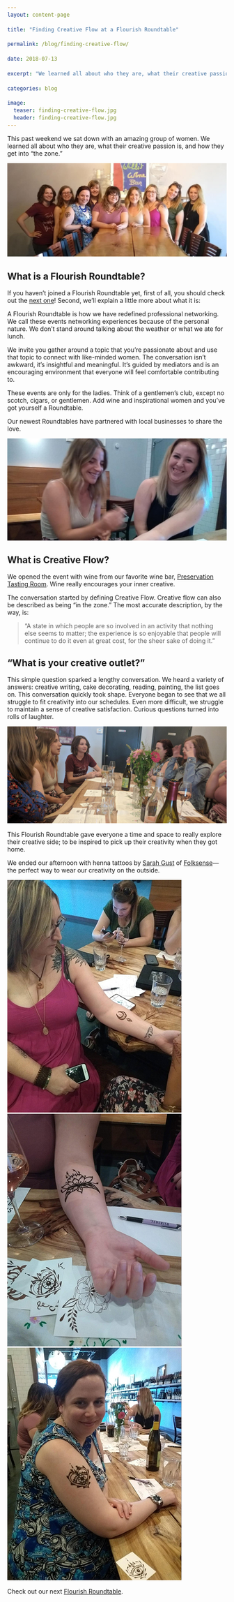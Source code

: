 ```yaml
---
layout: content-page

title: "Finding Creative Flow at a Flourish Roundtable"

permalink: /blog/finding-creative-flow/

date: 2018-07-13

excerpt: "We learned all about who they are, what their creative passion is, and how they get into “the zone.”"

categories: blog

image:
  teaser: finding-creative-flow.jpg
  header: finding-creative-flow.jpg
---
```


This past weekend we sat down with an amazing group of women. We learned all about who they are, what their creative passion is, and how they get into “the zone.” 

<div class="row">
  <div class="col-sm-12">
    <img class="img-responsive" src="/assets/images/posts/finding-creative-flow/henna-roundtable-1.jpg" alt="Image of women talking at the henna roundtable.">
  </div>
</div>

## What is a Flourish Roundtable?

If you haven’t joined a Flourish Roundtable yet, first of all, you should check out the [next one](https://www.eventbrite.com/o/pare-and-flourish-15968312177)! Second, we’ll explain a little more about what it is:

A Flourish Roundtable is how we have redefined professional networking. We call these events networking experiences because of the personal nature. We don’t stand around talking about the weather or what we ate for lunch. 

We invite you gather around a topic that you’re passionate about and use that topic to connect with like-minded women. The conversation isn’t awkward, it’s insightful and meaningful. It’s guided by mediators and is an encouraging environment that everyone will feel comfortable contributing to.  

These events are only for the ladies. Think of a gentlemen’s club, except no scotch, cigars, or gentlemen. Add wine and inspirational women and you’ve got yourself a Roundtable. 

Our newest Roundtables have partnered with local businesses to share the love.

<div class="row">
  <div class="col-sm-12">
    <img class="img-responsive" src="/assets/images/posts/finding-creative-flow/roundtable-partnerships.jpg" alt="Image of women talking at the henna roundtable.">
  </div>
</div>

## What is Creative Flow?

We opened the event with wine from our favorite wine bar, [Preservation Tasting Room](http://www.preservationbg.com/home/). Wine really encourages your inner creative. 

The conversation started by defining Creative Flow. Creative flow can also be described as being “in the zone.” The most accurate description, by the way, is:

>“A state in which people are so involved in an activity that nothing else seems to matter; the experience is so enjoyable that people will continue to do it even at great cost, for the sheer sake of doing it.”

## “What is your creative outlet?”

This simple question sparked a lengthy conversation. We heard a variety of answers: creative writing, cake decorating, reading, painting, the list goes on. This conversation quickly took shape. Everyone began to see that we all struggle to fit creativity into our schedules. Even more difficult, we struggle to maintain a sense of creative satisfaction. Curious questions turned into rolls of laughter.

<div class="row">
  <div class="col-sm-12">
    <img class="img-responsive" src="/assets/images/posts/finding-creative-flow/henna-roundtable-2.jpg" alt="Image of women talking at the henna roundtable.">
  </div>
</div>

This Flourish Roundtable gave everyone a time and space to really explore their creative side; to be inspired to pick up their creativity when they got home.

We ended our afternoon with henna tattoos by [Sarah Gust](https://www.instagram.com/sarahelizgust/) of [Folksense](http://www.folksense.shop/)—the perfect way to wear our creativity on the outside.

<div class="row">
  <div class="col-sm-4">
    <img class="img-responsive" src="/assets/images/posts/finding-creative-flow/henna1.jpg" alt="Image of roundtable participants getting henna tattoos.">
  </div>
  <div class="col-sm-4">
    <img class="img-responsive" src="/assets/images/posts/finding-creative-flow/henna2.jpg" alt="Image of roundtable participants getting henna tattoos.">
  </div>
  <div class="col-sm-4">
    <img class="img-responsive" src="/assets/images/posts/finding-creative-flow/henna3.jpg" alt="Image of roundtable participants getting henna tattoos.">
  </div>
</div>

Check out our next [Flourish Roundtable](https://www.eventbrite.com/o/pare-and-flourish-15968312177). 